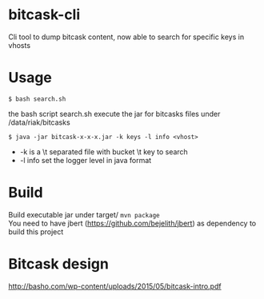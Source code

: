 # bitcask-cli
Cli tool to dump bitcask content, now able to search for specific keys in vhosts

# Usage
```$ bash search.sh  ```

the bash script search.sh execute the jar for bitcasks files under /data/riak/bitcasks

```$ java -jar bitcask-x-x-x.jar -k keys -l info <vhost>```

* -k is a \t separated file with bucket \t key to search
* -l info set the logger level in java format

# Build
Build executable jar under target/ ```mvn package```  
You need to have jbert (https://github.com/bejelith/jbert) as dependency to build this project

# Bitcask design
http://basho.com/wp-content/uploads/2015/05/bitcask-intro.pdf
